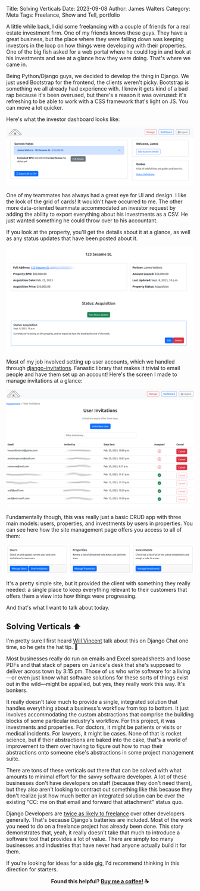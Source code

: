 Title: Solving Verticals
Date: 2023-09-08
Author: James Walters
Category: Meta
Tags: Freelance, Show and Tell, portfolio

A little while back, I did some freelancing with a couple of friends for a real estate investment firm. One of my friends knows these guys. They have a great business, but the place where they were falling down was keeping investors in the loop on how things were developing with their properties. One of the big fish asked for a web portal where he could log in and look at his investments and see at a glance how they were doing. That's where we came in.

Being Python/Django guys, we decided to develop the thing in Django. We just used Bootstrap for the frontend, the clients weren't picky. Bootstrap is something we all already had experience with. I know it gets kind of a bad rap because it's been overused, but there's a reason it was overused: it's refreshing to be able to work with a CSS framework that's light on JS. You can move a lot quicker.

Here's what the investor dashboard looks like:

![Investor Dashboard](images/integrity_dashboard.png)

One of my teammates has always had a great eye for UI and design. I like the look of the grid of cards! It wouldn't have occurred to me. The other more data-oriented teammate accommodated an investor request by adding the ability to export everything about his investments as a CSV. He just wanted something he could throw over to his accountant.

If you look at the property, you'll get the details about it at a glance, as well as any status updates that have been posted about it.

![Property Page](images/integrity_property.png)

Most of my job involved setting up user accounts, which we handled through [django-invitations](https://github.com/jazzband/django-invitations). Fanastic library that makes it trivial to email people and have them set up an account! Here's the screen I made to manage invitations at a glance:

![User Invitations](images/integrity_invitations.png)

Fundamentally though, this was really just a basic CRUD app with three main models: users, properties, and investments by users in properties. You can see here how the site management page offers you access to all of them:

![Managing the Site](images/integrity_categories.png)

It's a pretty simple site, but it provided the client with something they really needed: a single place to keep everything relevant to their customers that offers them a view into how things were progressing.

And that's what I want to talk about today.

## Solving Verticals ⬆️

I'm pretty sure I first heard [Will Vincent](http://wsvincent.com/) talk about this on Django Chat one time, so he gets the hat tip. 🎩️

Most businesses really do run on emails and Excel spreadsheets and loose PDFs and that stack of papers on Janice's desk that she's supposed to deliver across town by 3:15 pm. Those of us who write software for a living&mdash;or even just know what software solutions for these sorts of things exist out in the wild&mdash;might be appalled, but yes, they really work this way. It's bonkers.

It really doesn't take much to provide a single, integrated solution that handles everything about a business's workflow from top to bottom. It just involves accommodating the custom abstractions that comprise the building blocks of some particular industry's workflow. For this project, it was investments and properties. For doctors, it might be patients or visits or medical incidents. For lawyers, it might be cases. None of that is rocket science, but if their abstractions are baked into the cake, that's a world of improvement to them over having to figure out how to map their abstractions onto someone else's abstractions in some project management suite.

There are tons of these verticals out there that can be solved with what amounts to minimal effort for the savvy software developer. A lot of these businesses don't have developers on staff (because they don't need them), but they also aren't looking to contract out something like this because they don't realize just how much better an integrated solution can be over the existing "CC: me on that email and forward that attachment" status quo.

Django Developers are [twice as likely to freelance](https://lp.jetbrains.com/django-developer-survey-2022/) over other developers generally. That's because Django's batteries are included. Most of the work you need to do on a freelance project has already been done. This story demonstrates that, yeah, it really doesn't take that much to introduce a software tool that provides a lot of value. There are simply too many businesses and industries that have never had anyone actually build it for them.

If you're looking for ideas for a side gig, I'd recommend thinking in this direction for starters.

<footer style="font-weight: bold; text-align: center;">
Found this helpful? <a href="https://ko-fi.com/iamjameswalters">Buy me a coffee!</a> ☕️
</footer>

